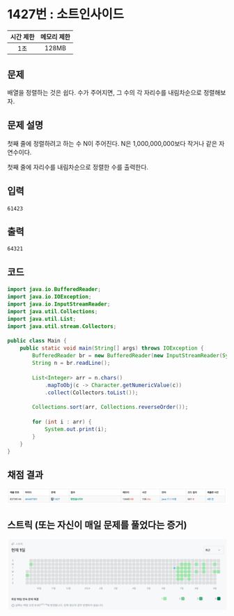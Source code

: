 # 1427번 : 소트인사이드
|시간 제한|메모리 제한|
|:--:|:--:|
|1초|128MB|

## 문제
배열을 정렬하는 것은 쉽다. 수가 주어지면, 그 수의 각 자리수를 내림차순으로 정렬해보자.

## 문제 설명
첫째 줄에 정렬하려고 하는 수 N이 주어진다. N은 1,000,000,000보다 작거나 같은 자연수이다.

첫째 줄에 자리수를 내림차순으로 정렬한 수를 출력한다.

## 입력
```
61423
```

## 출력
```
64321
```
## 코드
```java
import java.io.BufferedReader;
import java.io.IOException;
import java.io.InputStreamReader;
import java.util.Collections;
import java.util.List;
import java.util.stream.Collectors;

public class Main {
    public static void main(String[] args) throws IOException {
        BufferedReader br = new BufferedReader(new InputStreamReader(System.in));
        String n = br.readLine();

        List<Integer> arr = n.chars()
            .mapToObj(c -> Character.getNumericValue(c))
            .collect(Collectors.toList());

        Collections.sort(arr, Collections.reverseOrder());

        for (int i : arr) {
            System.out.print(i);
        }
    }
}
```

## 채점 결과
![img.png](img.png)

## 스트릭 (또는 자신이 매일 문제를 풀었다는 증거)
![img_1.png](img_1.png)